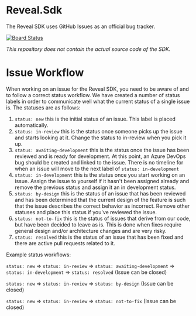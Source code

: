 # Reveal.Sdk

The Reveal SDK uses GitHub Issues as an official bug tracker.

[![Board Status](https://infragistics.visualstudio.com/14a7928c-44bc-4aed-b2ca-9a0ffbb14d7a/1b230d81-a651-4526-b94b-86fd3cab43e1/_apis/work/boardbadge/c5d794c3-94c4-482d-9905-b227402b4abd?columnOptions=1)](https://infragistics.visualstudio.com/14a7928c-44bc-4aed-b2ca-9a0ffbb14d7a/_boards/board/t/1b230d81-a651-4526-b94b-86fd3cab43e1/Microsoft.RequirementCategory/)

_This repository does not contain the actual source code of the SDK._

# Issue Workflow

When working on an issue for the Reveal SDK, you need to be aware of and to follow a correct status workflow. We have created a number of status labels in order to communicate well what the current status of a single issue is. The statuses are as follows:

1. `status: new` this is the initial status of an issue. This label is placed automatically.
2. `status: in-review` this is the status once someone picks up the issue and starts looking at it. Change the status to in-review when you pick it up.
3. `status: awaiting-development` this is the status once the issue has been reviewed and is ready for development. At this point, an Azure DevOps bug should be created and linked to the issue. There is no timeline for when an issue will move to the next label of `status: in-development`
4. `status: in-development` this is the status once you start working on an issue. Assign the issue to yourself if it hasn't been assigned already and remove the previous status and assign it an in development status.
5. `status: by-design` this is the status of an issue that has been reviewed and has been determined that the current design of the feature is such that the issue describes the correct behavior as incorrect. Remove other statuses and place this status if you've reviewed the issue.
6. `status: not-to-fix` this is the status of issues that derive from our code, but have been decided to leave as is. This is done when fixes require general design and/or architecture changes and are very risky.
7. `status: resolved` this is the status of an issue that has been fixed and there are active pull requests related to it.

Example status workflows:

`status: new` => `status: in-review` => `status: awaiting-development` => `status: in-development` => `status: resolved` (Issue can be closed)

`status: new` => `status: in-review` => `status: by-design` (Issue can be closed)

`status: new` => `status: in-review` => `status: not-to-fix` (Issue can be closed)
